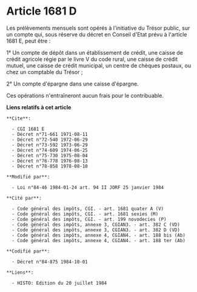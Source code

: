 # Article 1681 D

Les prélèvements mensuels sont opérés à l'initiative du Trésor public, sur un compte qui, sous réserve du décret en Conseil
d'Etat prévu à l'article 1681 E, peut être :

1° Un compte de dépôt dans un établissement de crédit, une caisse de crédit agricole régie par le livre V du code rural, une
caisse de crédit mutuel, une caisse de crédit municipal, un centre de chèques postaux, ou chez un comptable du Trésor ;

2° Un compte d'épargne dans une caisse d'épargne.

Ces opérations n'entraîneront aucun frais pour le contribuable.

**Liens relatifs à cet article**

	**Cite**:

	  - CGI 1681 E
	  - Décret n°71-661 1971-08-11
	  - Décret n°72-540 1972-06-29
	  - Décret n°73-592 1973-06-29
	  - Décret n°74-609 1974-06-25
	  - Décret n°75-730 1975-08-04
	  - Décret n°76-778 1976-08-13
	  - Décret n°78-858 1978-08-10

	**Modifié par**:

	  - Loi n°84-46 1984-01-24 art. 94 II JORF 25 janvier 1984

	**Cité par**:

	  - Code général des impôts, CGI. - art. 1681 quater A (V)
	  - Code général des impôts, CGI. - art. 1681 sexies (M)
	  - Code général des impôts, CGI. - art. 199 novodecies (P)
	  - Code général des impôts, annexe 3, CGIAN3. - art. 382 C (VD)
	  - Code général des impôts, annexe 3, CGIAN3. - art. 382 D (VD)
	  - Code général des impôts, annexe 4, CGIAN4. - art. 188 bis (Ab)
	  - Code général des impôts, annexe 4, CGIAN4. - art. 188 ter (Ab)

	**Codifié par**:

	  - Décret n°84-875 1984-10-01

	**Liens**:

	  - HISTO: Edition du 20 juillet 1984
